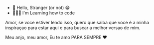 - 👋 Hello, Stranger (or not) 😁
- 🧑🏻‍💻 I'm Learning how to code

Amor, se voce estiver lendo isso, quero que saiba que voce é a minha inspiraçao para estar aqui e para buscar a melhor versao de mim.

 Meu anjo, meu amor, Eu te amo PARA SEMPRE ❤
